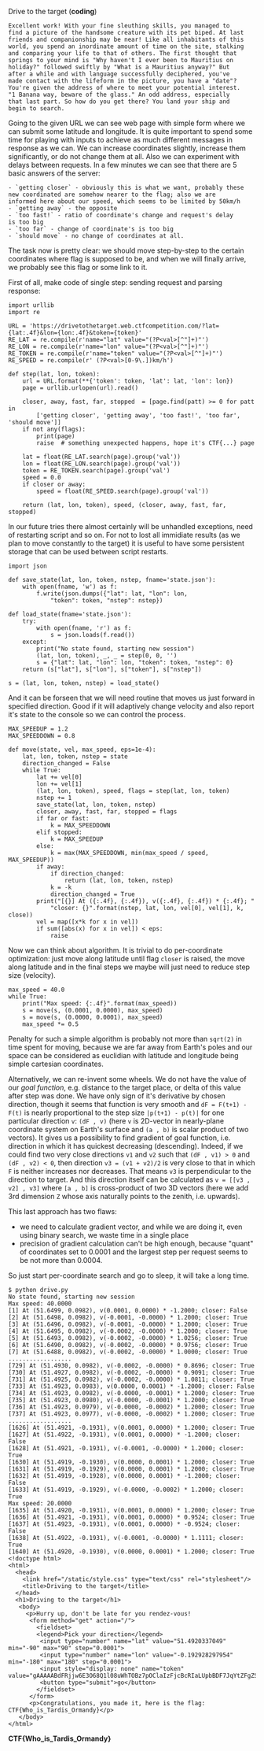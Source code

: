 Drive to the target (**coding**)

    Excellent work! With your fine sleuthing skills, you managed to 
    find a picture of the handsome creature with its pet biped. At last 
    friends and companionship may be near! Like all inhabitants of this 
    world, you spend an inordinate amount of time on the site, stalking 
    and comparing your life to that of others. The first thought that 
    springs to your mind is "Why haven't I ever been to Mauritius on 
    holiday?" followed swiftly by "What is a Mauritius anyway?" But 
    after a while and with language successfully deciphered, you've 
    made contact with the lifeform in the picture, you have a "date"? 
    You're given the address of where to meet your potential interest. 
    "1 Banana way, beware of the glass." An odd address, especially 
    that last part. So how do you get there? You land your ship and 
    begin to search.


Going to the given URL we can see web page with simple form where we 
can submit some latitude and longitude. It is quite important to spend 
some time for playing with inputs to achieve as much different messages 
in response as we can. We can increase coordinates slightly, increase 
them significantly, or do not change them at all. Also we can 
experiment with delays between requests. In a few minutes we can see 
that there are 5 basic answers of the server:

    - `getting closer` - obviously this is what we want, probably these 
    new coordinated are somehow nearer to the flag; also we are 
    informed here about our speed, which seems to be limited by 50km/h
    - `getting away` - the opposite
    - `too fast!` - ratio of coordinate's change and request's delay 
    is too big
    - `too far` - change of coordinate's is too big
    - `should move` - no change of coordinates at all.

The task now is pretty clear: we should move step-by-step to the 
certain coordinates where flag is supposed to be, and when we will 
finally arrive, we probably see this flag or some link to it.

First of all, make code of single step: sending request and parsing 
response:


    import urllib
    import re

    URL = 'https://drivetothetarget.web.ctfcompetition.com/?lat={lat:.4f}&lon={lon:.4f}&token={token}'
    RE_LAT = re.compile(r'name="lat" value="(?P<val>[^"]+)"')
    RE_LON = re.compile(r'name="lon" value="(?P<val>[^"]+)"')
    RE_TOKEN = re.compile(r'name="token" value="(?P<val>[^"]+)"')
    RE_SPEED = re.compile(r' (?P<val>[0-9\.])km/h')

    def step(lat, lon, token):
        url = URL.format(**{'token': token, 'lat': lat, 'lon': lon})
        page = urllib.urlopen(url).read()
        
        closer, away, fast, far, stopped  = [page.find(patt) >= 0 for patt in
            ['getting closer', 'getting away', 'too fast!', 'too far', 'should move']]
        if not any(flags):
            print(page)
            raise  # something unexpected happens, hope it's CTF{...} page
        
        lat = float(RE_LAT.search(page).group('val'))
        lon = float(RE_LON.search(page).group('val'))
        token = RE_TOKEN.search(page).group('val')
        speed = 0.0
        if closer or away:
            speed = float(RE_SPEED.search(page).group('val'))
        
        return (lat, lon, token), speed, (closer, away, fast, far, stopped)


In our future tries there almost certainly will be unhandled 
exceptions, need of restarting script and so on. For not to lost all 
immidiate results (as we plan to move constantly to the target) it is 
useful to have some persistent storage that can be used between script 
restarts.


    import json
    
    def save_state(lat, lon, token, nstep, fname='state.json'):
        with open(fname, 'w') as f:
            f.write(json.dumps({"lat": lat, "lon": lon, 
                "token": token, "nstep": nstep})

    def load_state(fname='state.json'):
        try:
            with open(fname, 'r') as f:
                s = json.loads(f.read())
        except:
            print("No state found, starting new session")
            (lat, lon, token), _, _ = step(0, 0, '')
            s = {"lat": lat, "lon": lon, "token": token, "nstep": 0}
        return (s["lat"], s["lon"], s["token"], s["nstep"])

    s = (lat, lon, token, nstep) = load_state()


And it can be forseen that we will need routine that moves us just 
forward in specified direction. Good if it will adaptively change 
velocity and also report it's state to the console so we can control 
the process.


    MAX_SPEEDUP = 1.2
    MAX_SPEEDDOWN = 0.8
    
    def move(state, vel, max_speed, eps=1e-4):
        lat, lon, token, nstep = state
        direction_changed = False
        while True:
            lat += vel[0]
            lon += vel[1]
            (lat, lon, token), speed, flags = step(lat, lon, token)
            nstep += 1
            save_state(lat, lon, token, nstep)
            closer, away, fast, far, stopped = flags
            if far or fast:
                k = MAX_SPEEDDOWN
            elif stopped:
                k = MAX_SPEEDUP
            else:
                k = max(MAX_SPEEDDOWN, min(max_speed / speed, MAX_SPEEDUP))
            if away:
                if direction_changed:
                    return (lat, lon, token, nstep)
                k = -k
                direction_changed = True
            print("[{}] At ({:.4f}, {:.4f}), v({:.4f}, {:.4f}) * {:.4f}; "
                "closer: {}".format(nstep, lat, lon, vel[0], vel[1], k, close))
            vel = map([x*k for x in vel])
            if sum([abs(x) for x in vel]) < eps:
                raise


Now we can think about algorithm. It is trivial to do per-coordinate 
optimization: just move along latitude until flag `closer` is raised, 
the move along latitude and in the final steps we maybe will just need 
to reduce step size (velocity).


    max_speed = 40.0
    while True:
        print("Max speed: {:.4f}".format(max_speed))
        s = move(s, (0.0001, 0.0000), max_speed)
        s = move(s, (0.0000, 0.0001), max_speed)
        max_speed *= 0.5


Penalty for such a simple algorithm is probably not more than 
`sqrt(2)` in time spent for moving, because we are far away from 
Earth's poles and our space can be considered as euclidian with 
latitude and longitude being simple cartesian coordinates.

Alternatively, we can re-invent some wheels.
We do not have the value of our *goal function*, e.g. distance to the 
target place, or delta of this value after step was done. We have only 
sign of it's derivative by chosen direction, though it seems that 
function is very smooth and `dF = F(t+1) - F(t)` is nearly proportional 
to the step size `|p(t+1) - p(t)|` for one particular direction `v`: 
`(dF , v)` (here `v` is 2D-vector in nearly-plane coordinate system on 
Earth's surface and `(a , b)` is scalar product of two vectors).
It gives us a possibility to find gradient of goal function, i.e. 
direction in which it has quickest decreasing (descending). Indeed, 
if we could find two very close directions `v1` and `v2` such that 
`(dF , v1) > 0` and `(dF , v2) < 0`, then direction `v3 = (v1 + v2)/2` 
is very close to that in which `F` is neither increases nor decreases. 
That means `v3` is perpendicular to the direction to target. And this 
direction itself can be calculated as `v = [[v3 , v2] , v3]` where 
`[a , b]` is cross-product of two 3D vectors (here we add 3rd dimension 
`Z` whose axis naturally points to the zenith, i.e. upwards).

This last approach has two flaws:

  - we need to calculate gradient vector, and while we are doing it, 
  even using binary search, we waste time in a single place
  - precision of gradient calculation can't be high enough, because 
  "quant" of coordinates set to 0.0001 and the largest step per request 
  seems to be not more than 0.0004.

So just start per-coordinate search and go to sleep, it will take a 
long time.


    $ python drive.py 
    No state found, starting new session
    Max speed: 40.0000
    [1] At (51.6499, 0.0982), v(0.0001, 0.0000) * -1.2000; closer: False
    [2] At (51.6498, 0.0982), v(-0.0001, -0.0000) * 1.2000; closer: True
    [3] At (51.6496, 0.0982), v(-0.0001, -0.0000) * 1.2000; closer: True
    [4] At (51.6495, 0.0982), v(-0.0002, -0.0000) * 1.2000; closer: True
    [5] At (51.6493, 0.0982), v(-0.0002, -0.0000) * 1.0256; closer: True
    [6] At (51.6490, 0.0982), v(-0.0002, -0.0000) * 0.9756; closer: True
    [7] At (51.6488, 0.0982), v(-0.0002, -0.0000) * 1.0000; closer: True
    ..................
    [729] At (51.4930, 0.0982), v(-0.0002, -0.0000) * 0.8696; closer: True
    [730] At (51.4927, 0.0982), v(-0.0002, -0.0000) * 0.9091; closer: True
    [731] At (51.4925, 0.0982), v(-0.0002, -0.0000) * 1.0811; closer: True
    [733] At (51.4923, 0.0983), v(0.0000, 0.0001) * -1.2000; closer: False
    [734] At (51.4923, 0.0982), v(-0.0000, -0.0001) * 1.2000; closer: True
    [735] At (51.4923, 0.0980), v(-0.0000, -0.0001) * 1.2000; closer: True
    [736] At (51.4923, 0.0979), v(-0.0000, -0.0002) * 1.2000; closer: True
    [737] At (51.4923, 0.0977), v(-0.0000, -0.0002) * 1.2000; closer: True
    ..................
    [1626] At (51.4921, -0.1931), v(0.0001, 0.0000) * 1.2000; closer: True
    [1627] At (51.4922, -0.1931), v(0.0001, 0.0000) * -1.2000; closer: False
    [1628] At (51.4921, -0.1931), v(-0.0001, -0.0000) * 1.2000; closer: True
    [1630] At (51.4919, -0.1930), v(0.0000, 0.0001) * 1.2000; closer: True
    [1631] At (51.4919, -0.1929), v(0.0000, 0.0001) * 1.2000; closer: True
    [1632] At (51.4919, -0.1928), v(0.0000, 0.0001) * -1.2000; closer: False
    [1633] At (51.4919, -0.1929), v(-0.0000, -0.0002) * 1.2000; closer: True
    Max speed: 20.0000
    [1635] At (51.4920, -0.1931), v(0.0001, 0.0000) * 1.2000; closer: True
    [1636] At (51.4921, -0.1931), v(0.0001, 0.0000) * 0.9524; closer: True
    [1637] At (51.4923, -0.1931), v(0.0001, 0.0000) * -0.9524; closer: False
    [1638] At (51.4922, -0.1931), v(-0.0001, -0.0000) * 1.1111; closer: True
    [1640] At (51.4920, -0.1930), v(0.0000, 0.0001) * 1.2000; closer: True
    <!doctype html>
    <html>
      <head>
        <link href="/static/style.css" type="text/css" rel="stylesheet"/>
        <title>Driving to the target</title>
      </head>
      <h1>Driving to the target</h1>
       <body>
         <p>Hurry up, don't be late for you rendez-vous!
          <form method="get" action="/">
            <fieldset>
            <legend>Pick your direction</legend>
             <input type="number" name="lat" value="51.4920337049" min="-90" max="90" step="0.0001">
             <input type="number" name="lon" value="-0.192928297954" min="-180" max="180" step="0.0001">
             <input style="display: none" name="token" value="gAAAAABdFRjjw6E3O68Q1l08uWhTOBz7pOClaIzFjcBcRIaLUpbBDF7JqYtZFgZStE5hgRrCHP9xQORgBCi_NnTv_AfXTfWRVZFc1IVp_D1RjINJTWJ5md3F6y5so2RVJ5vcClJluCkW">
             <button type="submit">go</button>
            </fieldset>
          </form>
          <p>Congratulations, you made it, here is the flag:  CTF{Who_is_Tardis_Ormandy}</p>
       </body>
    </html>


**CTF{Who_is_Tardis_Ormandy}**
